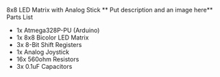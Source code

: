 8x8 LED Matrix with Analog Stick
** Put description and an image here**
Parts List
- 1x Atmega328P-PU (Arduino)
- 1x 8x8 Bicolor LED Matrix
- 3x 8-Bit Shift Registers
- 1x Analog Joystick
- 16x 560ohm Resistors
- 3x 0.1uF Capacitors
